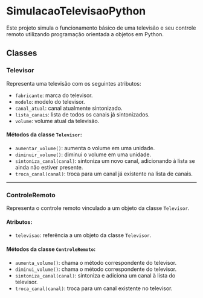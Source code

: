 # SimulacaoTelevisaoPython

Este projeto simula o funcionamento básico de uma televisão e seu controle remoto utilizando programação orientada a objetos em Python.

## Classes

### Televisor

Representa uma televisão com os seguintes atributos:

- `fabricante`: marca do televisor.
- `modelo`: modelo do televisor.
- `canal_atual`: canal atualmente sintonizado.
- `lista_canais`: lista de todos os canais já sintonizados.
- `volume`: volume atual da televisão.

#### Métodos da classe `Televisor`:

- `aumentar_volume()`: aumenta o volume em uma unidade.
- `diminuir_volume()`: diminui o volume em uma unidade.
- `sintoniza_canal(canal)`: sintoniza um novo canal, adicionando à lista se ainda não estiver presente.
- `troca_canal(canal)`: troca para um canal já existente na lista de canais.

---

### ControleRemoto

Representa o controle remoto vinculado a um objeto da classe `Televisor`.

#### Atributos:

- `televisao`: referência a um objeto da classe `Televisor`.

#### Métodos da classe `ControleRemoto`:

- `aumenta_volume()`: chama o método correspondente do televisor.
- `diminui_volume()`: chama o método correspondente do televisor.
- `sintoniza_canal(canal)`: sintoniza e adiciona um canal à lista do televisor.
- `troca_canal(canal)`: troca para um canal existente no televisor.
